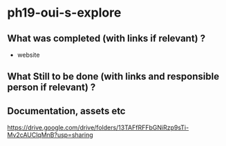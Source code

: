 # ph19-oui-s-explore


## What was completed (with links if relevant) ?
- website 

## What Still to be done (with links and responsible person if relevant) ?


## Documentation, assets etc 

https://drive.google.com/drive/folders/13TAFfRFFbGNiRzp9sTi-Mv2cAUClqMnB?usp=sharing
